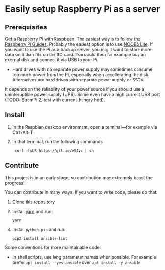 # Easily setup Raspberry Pi as a server

## Prerequisites

Get a Raspberry Pi with Raspbean. The easiest way is to follow the [Raspberry Pi Guides](https://www.raspberrypi.org/help/). Probably the easiest option is to use [NOOBS Lite](https://www.raspberrypi.org/downloads/noobs/).
If you want to use the Pi as a backup server, you might want to store more data on it than fits on the SD card. You could then for example buy an exernal disk and connect it via USB to your Pi.

- Hard drives with no separate power supply may sometimes consume too much power from the Pi, especially when accellerating the disk. Alternatives are hard drives with separate power supply or SSDs.

It depends on the reliability of your power source if you should use a uninteruptible power supply (UPS). Some even have a high current USB port (TODO: StromPi 2, test with current-hungry hdd).

## Install

1. In the Raspbian desktop environment,
    open a terminal—for example via Ctrl+Alt+T
1. In that terminal, run the following commands

        curl -fsLS https://git.io/v54va | sh

## Contribute

This project is in an early stage, so contribution may extremely boost the progress!

You can contribute in many ways. If you want to write code, please do that:

1. Clone this repository
1. Install [yarn](https://yarnpkg.com/en/) and run:

       yarn

1. Install `python-pip` and run:

       pip2 install ansible-lint

Some conventions for more maintainable code:

- In shell scripts, use long parameter names when possible. For example prefer `apt install --yes ansible` over `apt install -y ansible`.
